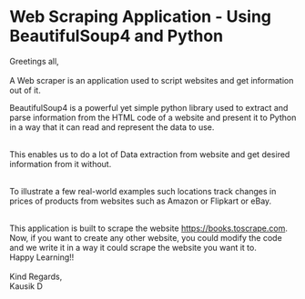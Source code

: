 # Web Scraping Application - Using BeautifulSoup4 and Python


Greetings all,
    <br><br>A Web scraper is an application used to script websites and get information out of it.

BeautifulSoup4 is a powerful yet simple python library used to extract and parse information from the HTML code of a website and present it to Python in a way that it can read and represent the data to use.<br><br>

This enables us to do a lot of Data extraction from website and get desired information from it without. <br><br>

To illustrate a few real-world examples such locations track changes in prices of products from websites such as Amazon or Flipkart or eBay.
<br><br>

This application is built to scrape the website https://books.toscrape.com.
Now, if you want to create any other website, you could modify the code and we write it in a way it could scrape the website you want it to.
<br>
Happy Learning!!<br><br>
Kind Regards,<br>
Kausik D